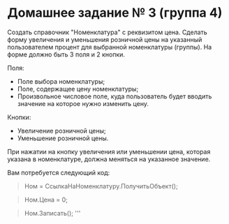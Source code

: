 # Домашнее задание № 3 (группа 4) #

Создать справочник "Номенклатура" с реквизитом цена.
Сделать форму увеличения и уменьшения розничной цены на указанный пользователем процент для выбранной номенклатуры (группы).
На форме должно быть 3 поля и 2 кнопки.

Поля:

- Поле выбора номенклатуры;
- Поле, содержащее цену номенклатуры;
- Произвольное числовое поле, куда пользователь будет вводить значение на которое нужно изменить цену.

Кнопки:

- Увеличение розничной цены;
- Уменьшение розничной цены.

При нажатии на кнопку увеличения или уменьшении цена, которая указана в номенклатуре, должна меняться на указанное значение.

Вам потребуется следующий код:

>Ном         = СсылкаНаНоменклатуру.ПолучитьОбъект();

>Ном.Цена    = 0;

>Ном.Записать();
'''